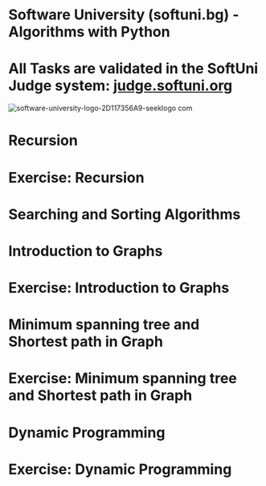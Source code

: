 # Software University (softuni.bg) - Algorithms with Python
# All Tasks are validated in the SoftUni Judge system: [judge.softuni.org](https://judge.softuni.org/)

![software-university-logo-2D117356A9-seeklogo com](https://github.com/svetlanasieber/Algorithms-Python/assets/135451084/bf4b988e-c47f-4dee-8772-fa590d1861cc)



# Recursion
# Exercise: Recursion
# Searching and Sorting Algorithms
# Introduction to Graphs
# Exercise: Introduction to Graphs
# Minimum spanning tree and Shortest path in Graph
# Exercise: Minimum spanning tree and Shortest path in Graph
# Dynamic Programming
# Exercise: Dynamic Programming


